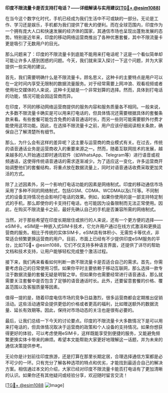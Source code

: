 **印度不限流量卡是否支持打电话？——详细解读与实用建议[[TG💪+ @esim1088](https://t.me/s/esim1088)]**

在当今这个数字化时代，手机已经成为我们生活中不可或缺的一部分。无论是工作、学习还是娱乐，手机都为我们提供了极大的便利。而在全球范围内，印度作为一个拥有庞大人口和快速发展的经济体的国家，其通信市场也呈现出蓬勃发展的态势。特别是近年来，印度的移动网络运营商推出了各种优惠套餐，其中不限流量卡更是吸引了无数用户的目光。

那么问题来了：印度的不限流量卡到底能不能用来打电话呢？这是一个看似简单却可能让许多人感到困惑的问题。今天，我们就来深入探讨一下这个问题，并为大家提供一些实用的建议。

首先，我们需要明确什么是不限流量卡。顾名思义，这种卡的主要特点是用户可以在一定时间内享受无限制的数据流量服务。对于经常需要上网冲浪、观看视频或者使用社交媒体的人来说，这种卡无疑是一个非常划算的选择。然而，具体到打电话的功能，情况可能会因运营商而异。

在印度，不同的移动网络运营商提供的服务内容和服务质量各不相同。一般来说，大多数不限流量卡确实是可以用来打电话的，但具体情况还需要根据具体的套餐条款来看。有些套餐可能包含免费的语音通话时长，而另一些则可能需要额外付费才能使用这项功能。因此，在选择不限流量卡之前，用户应该仔细阅读相关条款，确保自己了解清楚所有细节。

那么，为什么会有这样的差异呢？这主要与运营商的商业模式有关。在过去，传统的语音通话业务是运营商收入的重要来源之一。然而，随着互联网技术的发展，越来越多的人开始通过即时通讯软件（如WhatsApp、Telegram等）进行语音或视频通话，这使得传统语音通话的需求逐渐减少。为了适应这一变化，许多运营商开始调整他们的套餐结构，将重点放在数据流量上，同时对语音通话收费采取更加灵活的方式。

除了上述因素外，另一个影响打电话功能的因素是网络制式。印度的移动通信市场采用了多种不同的网络制式，包括GSM、CDMA、WCDMA以及LTE等。不同制式的设备支持情况也会影响打电话的效果。例如，如果你使用的是一部支持特定制式的手机，那么即使你的卡支持打电话，也可能因为设备限制而无法正常使用。因此，在购买不限流量卡之前，最好先确认自己的手机是否兼容所需的网络制式。

当然，对于那些希望在印度长期居住或旅行的人来说，还有一个更方便的选择——eSIM卡。eSIM是一种嵌入式SIM卡技术，它允许用户通过在线方式激活和更换运营商的服务。相比于传统的实体SIM卡，eSIM具有体积小、无需剪卡等优点，非常适合频繁更换运营商的用户。目前，市面上已经有不少提供印度eSIM服务的平台，比如TG💪+ @esim1088，它们不仅支持多种语言界面，还提供了详尽的帮助文档和技术支持，让用户能够轻松完成整个激活过程。

接下来，我们再来看看如何判断一款不限流量卡是否适合自己的需求。首先，你需要考虑自己的日常使用习惯。如果你平时主要依赖于移动互联网，那么选择一款专注于数据流量的套餐无疑是明智之举。但如果你也需要经常进行语音通话，那么就需要关注套餐中是否包含了足够的语音通话时长。此外，还要留意套餐的价格、覆盖范围以及客服质量等因素。

值得一提的是，随着印度电信市场的竞争日益激烈，很多运营商都会定期推出促销活动。这些活动通常会提供更低的价格或者更高的福利，比如赠送额外的数据流量、延长有效期等。因此，保持对市场动态的关注也是很有必要的。

最后，让我们总结一下今天的讨论要点。印度的不限流量卡大多数情况下是可以用来打电话的，但具体情况取决于运营商的政策和个人设备的支持情况。如果你想获得更好的体验，可以考虑使用eSIM卡，这样既能享受到便捷的服务，又能避免频繁更换实体卡带来的麻烦。希望本文能帮助大家更好地理解这一话题，并为未来的通信决策提供参考。

无论你是计划前往印度旅游，还是打算在那里长期定居，合理选择通信方案都是必不可少的一环。只有充分了解各种选项的特点和优劣，才能找到最适合自己的解决方案。相信通过本文的介绍，大家已经对印度不限流量卡能否打电话有了更加清晰的认识。如果你还有其他疑问或经验分享，欢迎随时留言交流！

[[TG💪+ @esim1088](https://t.me/s/esim1088) ![Image](https://i.postimg.cc/4NQfJmqS/Snipaste-2025-05-13-00-14-12.png)]